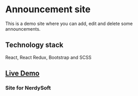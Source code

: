 # Announcement site

This is a demo site where you can add, edit and delete some announcements.

## Technology stack

React, React Redux, Bootstrap and SCSS

## [Live Demo](https://lieforse.github.io/Nerdy_test/)

### Site for NerdySoft

